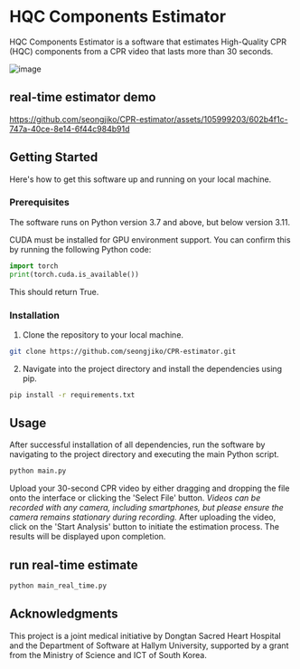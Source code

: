 # HQC Components Estimator
HQC Components Estimator is a software that estimates High-Quality CPR (HQC) components from a CPR video that lasts more than 30 seconds. 

![image](https://github.com/seongjiko/CPR-estimator/assets/46768743/827fbb60-0839-4bf1-8320-ec0023d69a03)

## real-time estimator demo

https://github.com/seongjiko/CPR-estimator/assets/105999203/602b4f1c-747a-40ce-8e14-6f44c984b91d

## Getting Started

Here's how to get this software up and running on your local machine.

### Prerequisites

The software runs on Python version 3.7 and above, but below version 3.11.

CUDA must be installed for GPU environment support. You can confirm this by running the following Python code:

```python
import torch
print(torch.cuda.is_available())
```

This should return True.





### Installation

1. Clone the repository to your local machine.

```bash
git clone https://github.com/seongjiko/CPR-estimator.git
```

2. Navigate into the project directory and install the dependencies using pip.

```bash
pip install -r requirements.txt
```

## Usage

After successful installation of all dependencies, run the software by navigating to the project directory and executing the main Python script.

```bash
python main.py
```

Upload your 30-second CPR video by either dragging and dropping the file onto the interface or clicking the 'Select File' button. *Videos can be recorded with any camera, including smartphones, but please ensure the camera remains stationary during recording.* After uploading the video, click on the 'Start Analysis' button to initiate the estimation process. The results will be displayed upon completion.

## run real-time estimate

```bash
python main_real_time.py
```


## Acknowledgments

This project is a joint medical initiative by Dongtan Sacred Heart Hospital and the Department of Software at Hallym University, supported by a grant from the Ministry of Science and ICT of South Korea.

